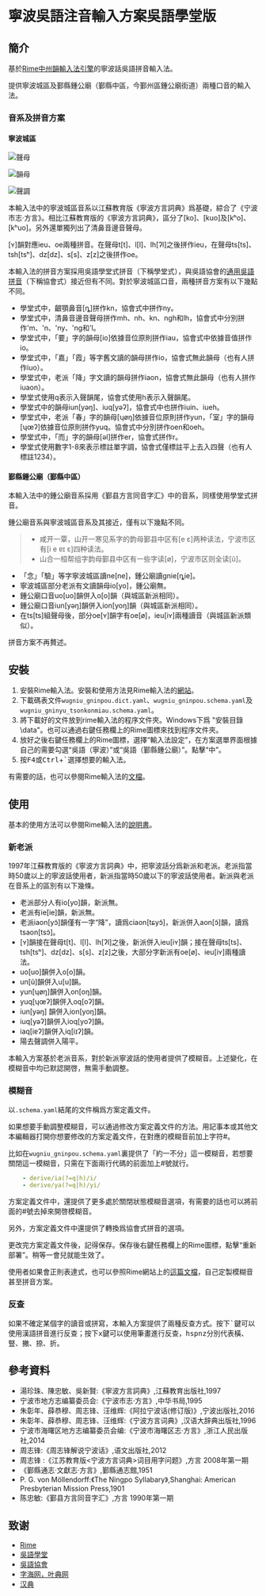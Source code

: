 # 寧波吳語注音輸入方案吳語學堂版

## 簡介

基於[Rime中州韻輸入法引擎](https://rime.im/)的寧波話吳語拼音輸入法。

提供寧波城區及鄞縣鍾公廟（鄞縣中區，今鄞州區鍾公廟街道）兩種口音的輸入法。

### 音系及拼音方案

#### 寧波城區

![聲母](聲母.png)

![韻母](韻母.png)

![聲調](聲調.png)

本輸入法中的寧波城區音系以江蘇教育版《寧波方言詞典》爲基礎，綜合了《宁波市志·方言》。相比江蘇教育版的《寧波方言詞典》，區分了[ko]、[kuo]及[kʰo]、[kʰuo]。另外還單獨列出了清鼻音邊音聲母。

[ʏ]韻對應ieu、oe兩種拼音。在聲母t[t]、l[l]、lh[ʔl]之後拼作ieu，在聲母ts[ts]、tsh[tsʰ]、dz[dz]、s[s]、z[z]之後拼作oe。

本輸入法的拼音方案採用吳語學堂式拼音（下稱學堂式），與吳語協會的[通用吳語拼音](http://wu-chinese.com/romanization/ningbo.html)（下稱協會式）接近但有不同。對於寧波城區口音，兩種拼音方案有以下幾點不同。

- 學堂式中，齦顎鼻音[ȵ]拼作kn，協會式中拼作ny。
- 學堂式中，清鼻音邊音聲母拼作mh、nh、kn、ngh和lh，協會式中分別拼作'm、'n、'ny、'ng和'l。
- 學堂式中，「要」字的韻母[io]依據音位原則拼作iau，協會式中依據音值拼作io。
- 學堂式中，「嘉」「霞」等字舊文讀的韻母拼作io，協會式無此韻母（也有人拼作iuo）。
- 學堂式中，老派「降」字文讀的韻母拼作iaon，協會式無此韻母（也有人拼作iuaon）。
- 學堂式使用q表示入聲韻尾，協會式使用h表示入聲韻尾。
- 學堂式中的韻母iun[yəŋ]、iuq[yəʔ]，協會式中也拼作iuin、iueh。
- 學堂式中，老派「春」字的韻母[ʮøŋ]依據音位原則拼作yun，「室」字的韻母[ʮœʔ]依據音位原則拼作yuq。協會式中分別拼作oen和oeh。
- 學堂式中，「而」字的韻母[əl]拼作er，協會式拼作r。
- 學堂式使用數字1-8來表示標註單字調，協會式僅標註平上去入四聲（也有人標註1234）。

#### 鄞縣鍾公廟（鄞縣中區）

本輸入法中的鍾公廟音系採用《鄞县方言同音字汇》中的音系，同樣使用學堂式拼音。

鍾公廟音系與寧波城區音系及其接近，僅有以下幾點不同。

> - 咸开一覃，山开一寒见系字的韵母鄞县中区有[e ɛ]两种读法，宁波市区有[i e ɐɪ ɛ]四种读法。
> - 山合一桓帮组字韵母鄞县中区有一些字读[ø]，宁波市区则全读[ũ]。

- 「念」「驗」等字寧波城區讀ne[ne]，鍾公廟讀gnie[ȵie]。
- 寧波城區部分老派有文讀韻母io[yo]，鍾公廟無。
- 鍾公廟口音uo[uo]韻併入o[o]韻（與城區新派相同）。
- 鍾公廟口音iun[yəŋ]韻併入ion[yoŋ]韻（與城區新派相同）。
- 在ts[ts]組聲母後，部分oe[ʏ]韻字有oe[ø]，ieu[iʏ]兩種讀音（與城區新派類似）。

拼音方案不再贅述。

## 安裝

1. 安裝Rime輸入法。安裝和使用方法見Rime輸入法的[網站](https://rime.im/)。
2. 下載碼表文件`wugniu_gninpou.dict.yaml`、`wugniu_gninpou.schema.yaml`及`wugniu_gninyu_tsonkonmiau.schema.yaml`。
3. 將下載好的文件放到rime輸入法的程序文件夾。Windows下爲 "安裝目錄\data"。也可以通過右鍵任務欄上的Rime圖標來找到程序文件夾。
4. 放好之後右鍵任務欄上的Rime圖標，選擇“輸入法設定”，在方案選單界面根據自己的需要勾選“吳語（寧波）”或“吳語（鄞縣鍾公廟）”。點擊“中”。
5. 按<kbd>F4</kbd>或<kbd>Ctrl</kbd>+<kbd>`</kbd>選擇想要的輸入法。

有需要的話，也可以參閱Rime輸入法的[文檔](https://rime.im/docs/)。

## 使用

基本的使用方法可以參閱Rime輸入法的[說明書](https://github.com/rime/home/wiki/UserGuide)。

### 新老派

1997年江蘇教育版的《寧波方言詞典》中，把寧波話分爲新派和老派。老派指當時50歲以上的寧波話使用者，新派指當時50歲以下的寧波話使用者。新派與老派在音系上的區別有以下幾條。

- 老派部分人有io[yo]韻，新派無。
- 老派有ie[ie]韻，新派無。
- 老派iaon[yɔ̃]韻僅有一字“降”，讀爲ciaon[tɕyɔ̃]，新派併入aon[ɔ̃]韻，讀爲tsaon[tsɔ̃]。
- [ʏ]韻接在聲母t[t]、l[l]、lh[ʔl]之後，新派併入ieu[iʏ]韻；接在聲母ts[ts]、tsh[tsʰ]、dz[dz]、s[s]、z[z]之後，大部分字新派有oe[ø]、ieu[iʏ]兩種讀法。
- uo[uo]韻併入o[o]韻。
- un[ũ]韻併入u[u]韻。
- yun[ʮøŋ]韻併入on[oŋ]韻。
- yuq[ʮœʔ]韻併入oq[oʔ]韻。
- iun[yəŋ] 韻併入ion[yoŋ]韻。
- iuq[yəʔ]韻併入ioq[yoʔ]韻。
- iaq[iɐʔ]韻併入iq[iɪʔ]韻。
- 陽去聲調併入陽平。

本輸入方案基於老派音系，對於新派寧波話的使用者提供了模糊音。上述變化，在模糊音中均已默認開啓，無需手動調整。

### 模糊音

以`.schema.yaml`結尾的文件稱爲方案定義文件。

如果想要手動調整模糊音，可以通過修改方案定義文件的方法。用記事本或其他文本編輯器打開你想要修改的方案定義文件，在對應的模糊音前加上字符#。

比如在`wugniu_gninpou.schema.yaml`裏提供了「約一不分」這一模糊音，若想要關閉這一模糊音，只需在下面兩行代碼的前面加上#號就行。
```yaml
    - derive/ia(?=q|h)/i/
    - derive/ya(?=q|h)/yi/
```
方案定義文件中，還提供了更多處於關閉狀態模糊音選項，有需要的話也可以將前面的#號去掉來開啓模糊音。

另外，方案定義文件中還提供了轉換爲協會式拼音的選項。

更改完方案定義文件後，記得保存。保存後右鍵任務欄上的Rime圖標，點擊“重新部署”。稍等一會兒就能生效了。

使用者如果會正則表達式，也可以參照Rime網站上的[這篇文檔](https://github.com/rime/home/wiki/SpellingAlgebra)，自己定製模糊音甚至拼音方案。

### 反查

如果不確定某個字的讀音或拼寫，本輸入方案提供了兩種反查方式。按下<kbd>`</kbd>鍵可以使用漢語拼音進行反查；按下<kbd>x</kbd>鍵可以使用筆畫進行反查，<kbd>h</kbd><kbd>s</kbd><kbd>p</kbd><kbd>n</kbd><kbd>z</kbd>分別代表橫、豎、撇、捺、折。

## 參考資料

- 湯珍珠、陳忠敏、吳新賢:《寧波方言詞典》,江蘇教育出版社,1997
- 宁波市地方志编纂委员会:《宁波市志·方言》,中华书局,1995
- 朱彰年、薛恭穆、周志锋、汪维辉:《阿拉宁波话(修订版)》,宁波出版社,2016
- 朱彰年、薛恭穆、周志锋、汪维辉:《宁波方言词典》,汉语大辞典出版社,1996
- 宁波市海曙区地方志编纂委员会编:《宁波市海曙区志·方言》,浙江人民出版社,2014
- 周志锋:《周志锋解说宁波话》,语文出版社,2012
- 周志锋 :《江苏教育版<宁波方言词典>词目用字问题》,方言 2008年第一期
- 《鄞縣通志·文獻志·方言》,鄞縣通志館,1951
- P. G. von Möllendorff:《The Ningpo Syllabary》,Shanghai: American Presbyterian Mission Press,1901
- 陈忠敏:《鄞县方言同音字汇》,方言 1990年第一期

## 致谢

- [Rime](https://rime.im/)
- [吳語學堂](https://www.wugniu.com/)
- [吳語協會](http://wu-chinese.com/bbs/forum.php)
- [字海网，叶典网](http://yedict.com/)
- [汉典](http://www.zdic.net/)